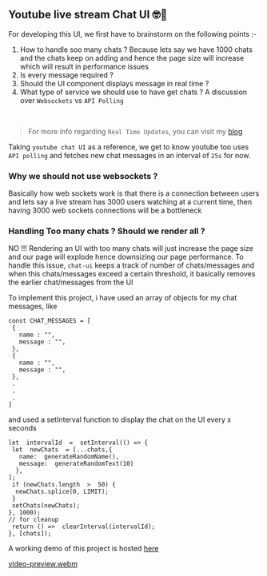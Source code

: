 ## Youtube live stream Chat UI 🤓🤘
For developing this UI, we first have to brainstorm on the following points :-
1. How to handle soo many chats ? Because lets say we have 1000 chats and the chats keep on adding and hence the page size will increase which will result in performance issues
2. Is every message required ?
3. Should the UI component displays message in real time ?
4. What type of service we should use to have get chats ? A discussion over `Websockets` vs `API Polling`
<br/>

> For more info regarding `Real Time Updates`, you can visit my [blog](https://glamorous-toucan-f09.notion.site/Real-Time-Updates-12512ef3989b447eb323be5e5dce4436?pvs=25)

Taking `youtube chat UI` as a reference, we get to know youtube too uses `API polling` and fetches new chat messages in an interval of `25s` for now. <br/>

### Why we should not use websockets ?
Basically how web sockets work is that there is a connection between users and lets say a live stream has 3000 users watching at a current time, then having 3000 web sockets connections will be a bottleneck

### Handling Too many chats ? Should we render all ?
NO !!! Rendering an UI with too many chats will just increase the page size and our  page will explode hence downsizing our page performance. To handle this issue, `chat-ui` keeps a track of number of chats/messages and when this chats/messages exceed a certain threshold, it basically removes the earlier chat/messages from the UI

To implement this project, i have used an array of objects for my chat messages, like
```
const CHAT_MESSAGES = [
 {
   name : "",
   message : "",
 },
 {
   name : "",
   message : "",
 },
 .
 .
 .
]
```
and used a setInterval function to display the chat on the UI every x seconds
```
let  intervalId  =  setInterval(() => {
 let  newChats  = [...chats,{ 
   name:  generateRandomName(), 
   message:  generateRandomText(10) 
  },
];
 if (newChats.length  >  50) {
  newChats.splice(0, LIMIT);
 }
 setChats(newChats);
}, 1000);
// for cleanup
 return () =>  clearInterval(intervalId);
}, [chats]);
```
A working demo of this project is hosted [here](https://66cf0d956e38434bc7ff62b4--frolicking-cendol-414920.netlify.app/)

[video-preview.webm](https://github.com/user-attachments/assets/6cf64b46-43e4-47b5-910f-92ab1af9cba8)
